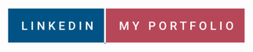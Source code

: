 <p style="text-align: center;">
  <a href="https://www.linkedin.com/in/sean-brandenburg" target="_blank" rel="noopener noreferrer">
    <img src="linkedin.svg" alt="Linkedin" />
 </a>
  <a href="https://seanbrandenburg.com/" target="_blank" rel="noopener noreferrer">
    <img src="my-portfolio.svg" alt="My Portfolio" />
 </a>
 <br />
</p>

